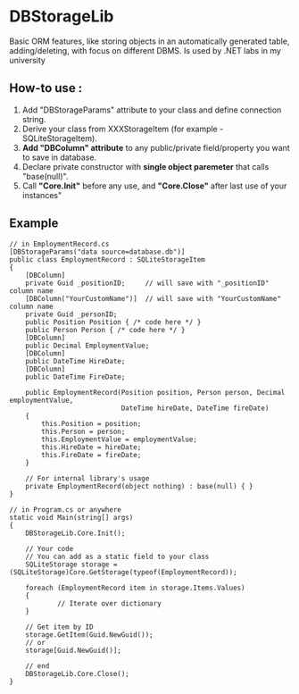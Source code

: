 DBStorageLib
============

Basic ORM features, like storing objects in an automatically generated table, adding/deleting, with focus on different DBMS.
Is used by .NET labs in my university

How-to use :
-----
1. Add "DBStorageParams" attribute to your class and define connection string.
2. Derive your class from XXXStorageItem (for example - SQLiteStorageItem).
3. **Add "DBColumn" attribute** to any public/private field/property you want to save in database.
4. Declare private constructor with **single object paremeter** that calls "base(null)".
5. Call **"Core.Init"** before any use, and **"Core.Close"** after last use of your instances"

Example
-------
    // in EmploymentRecord.cs
    [DBStorageParams("data source=database.db")]
    public class EmploymentRecord : SQLiteStorageItem
    {
        [DBColumn]
        private Guid _positionID;     // will save with "_positionID" column name 
        [DBColumn("YourCustomName")]  // will save with "YourCustomName" column name
        private Guid _personID;
        public Position Position { /* code here */ }
        public Person Person { /* code here */ }
        [DBColumn]
        public Decimal EmploymentValue;
        [DBColumn]
        public DateTime HireDate;
        [DBColumn]
        public DateTime FireDate;

        public EmploymentRecord(Position position, Person person, Decimal employmentValue,
                                DateTime hireDate, DateTime fireDate)
        {
            this.Position = position;
            this.Person = person;
            this.EmploymentValue = employmentValue;
            this.HireDate = hireDate;
            this.FireDate = fireDate;
        }
        
        // For internal library's usage
        private EmploymentRecord(object nothing) : base(null) { }
    }
    
    // in Program.cs or anywhere
    static void Main(string[] args)
    {
        DBStorageLib.Core.Init();
        
        // Your code
        // You can add as a static field to your class 
        SQLiteStorage storage = (SQLiteStorage)Core.GetStorage(typeof(EmploymentRecord));
	
        foreach (EmploymentRecord item in storage.Items.Values)
        {
                // Iterate over dictionary
        }
	
        // Get item by ID
        storage.GetItem(Guid.NewGuid());
        // or
        storage[Guid.NewGuid()];
	
        // end
        DBStorageLib.Core.Close();
    }
    

